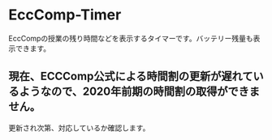 # EccComp-Timer
EccCompの授業の残り時間などを表示するタイマーです。バッテリー残量も表示できます。

## 現在、ECCComp公式による時間割の更新が遅れているようなので、2020年前期の時間割の取得ができません。
更新され次第、対応しているか確認します。
